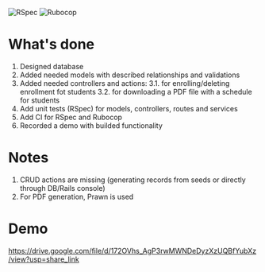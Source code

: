 
![RSpec](https://github.com/sviatoslav-krupa/gojilabs-test-task/actions/workflows/rspec.yml/badge.svg?branch=main&label=RSpec)
![Rubocop](https://github.com/sviatoslav-krupa/gojilabs-test-task/actions/workflows/rubocop.yml/badge.svg?branch=main&label=Rubocop)

# What's done
1. Designed database
2. Added needed models with described relationships and validations
3. Added needed controllers and actions:
    3.1.  for enrolling/deleting enrollment fot students
    3.2.  for downloading a PDF file with a schedule for students
5. Add unit tests (RSpec) for models, controllers, routes and services
6. Add CI for RSpec and Rubocop
7. Recorded a demo with builded functionality

# Notes
1. CRUD actions are missing (generating records from seeds or directly through DB/Rails console)
2. For PDF generation, Prawn is used

# Demo
https://drive.google.com/file/d/172OVhs_AgP3rwMWNDeDyzXzUQBfYubXz/view?usp=share_link
